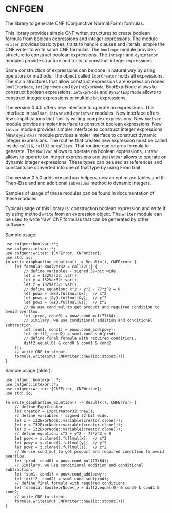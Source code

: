 # CNFGEN

The library to generate CNF (Conjunctive Normal Form) formulas.

This library provides simple CNF writer, structures to create boolean formula from
boolean expressions and integer expressions. The module `writer` provides
basic types, traits to handle clauses and literals, simple the CNF writer to write
same CNF formulas. The `boolexpr` module provides structure to construct boolean
expressions. The `intexpr` and `dynintexpr` modules provide structure and traits to
construct integer expressions.

Same construction of expressions can be done in natural way by using operators or
methods. The object called `ExprCreator` holds all expressions. The main structures
that allow construct expressions are expression nodes: `BoolExprNode`, `IntExprNode`
and `DynIntExprNode`. BoolExprNode allows to construct boolean expressions.
`IntExprNode` and `DynIntExprNode` allows to construct integer expressions or multiple
bit expressions.

The version 0.4.0 offers new interface to operate on expressions.
This interface in `boolvar`, `intvar` and `dynintvar` modules. New interface offers
few simplifications that facility writing complex expressions.
New `boolvar` module provides simpler interface to construct boolean expressions.
New `intvar` module provides simpler interface to construct integer expressions.
New `dynintvar` module provides simpler interface to construct dynamic integer expressions.
The routine that creates new expression must be called inside `call16`, `call32` or `callsys`.
That routine can returns formula to generate. The `BoolVar` allows to operate on boolean
expressions, `IntVar` allows to operate on integer expressions and `DynIntVar` allows to
operate on dynamic integer expressions. These types can be used as references and
constants be converted into one of that type by using From trait.

The version 0.5.0 adds `min` and `max` helpers, new an optimized tables and If-Then-Else and
and additional `subvalues` method to dynamic integers.

Samples of usage of these modules can be found in documentation of these modules.

Typical usage of this library is: construction boolean expression and write it by using
method `write` from an expression object. The `writer` module can be used to write
'raw' CNF formulas that can be generated by other software.

Sample usage:

```
use cnfgen::boolvar::*;
use cnfgen::intvar::*;
use cnfgen::writer::{CNFError, CNFWriter};
use std::io;
fn write_diophantine_equation() -> Result<(), CNFError> {
    let formula: BoolVar32 = call32(|| {
        // define variables - signed 32-bit wide.
        let x = I32Var32::var();
        let y = I32Var32::var();
        let z = I32Var32::var();
        // define equation: x^2 + y^2 - 77*z^2 = 0
        let powx = (&x).fullmul(&x);  // x^2
        let powy = (&y).fullmul(&y);  // y^2
        let powz = (&z).fullmul(&z);  // z^2
        // We use cond_mul to get product and required condition to avoid overflow.
        let (prod, cond0) = powz.cond_mul(77i64);
        // Similary, we use conditional addition and conditional subtraction.
        let (sum1, cond1) = powx.cond_add(powy);
        let (diff2, cond2) = sum1.cond_sub(prod);
        // define final formula with required conditions.
        diff2.equal(0) & cond0 & cond1 & cond2
    });
    // write CNF to stdout.
    formula.write(&mut CNFWriter::new(io::stdout()))
}
```

Sample usage (older):

```
use cnfgen::boolexpr::*;
use cnfgen::intexpr::*;
use cnfgen::writer::{CNFError, CNFWriter};
use std::io;

fn write_diophantine_equation() -> Result<(), CNFError> {
    // define ExprCreator.
    let creator = ExprCreator32::new();
    // define variables - signed 32-bit wide.
    let x = I32ExprNode::variable(creator.clone());
    let y = I32ExprNode::variable(creator.clone());
    let z = I32ExprNode::variable(creator.clone());
    // define equation: x^2 + y^2 - 77*z^2 = 0
    let powx = x.clone().fullmul(x);  // x^2
    let powy = y.clone().fullmul(y);  // y^2
    let powz = z.clone().fullmul(z);  // z^2
    // We use cond_mul to get product and required condition to avoid overflow.
    let (prod, cond0) = powz.cond_mul(77i64);
    // Similary, we use conditional addition and conditional subtraction.
    let (sum1, cond1) = powx.cond_add(powy);
    let (diff2, cond2) = sum1.cond_sub(prod);
    // define final formula with required conditions.
    let formula: BoolExprNode<_> = diff2.equal(0) & cond0 & cond1 & cond2;
    // write CNF to stdout.
    formula.write(&mut CNFWriter::new(io::stdout()))
}
```
